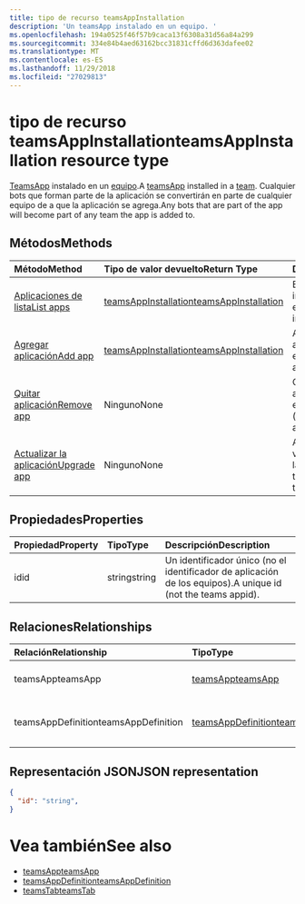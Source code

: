 ```yaml
---
title: tipo de recurso teamsAppInstallation
description: 'Un teamsApp instalado en un equipo. '
ms.openlocfilehash: 194a0525f46f57b9caca13f6308a31d56a84a299
ms.sourcegitcommit: 334e84b4aed63162bcc31831cffd6d363dafee02
ms.translationtype: MT
ms.contentlocale: es-ES
ms.lasthandoff: 11/29/2018
ms.locfileid: "27029813"
---
```

# <a name="teamsappinstallation-resource-type"></a><span data-ttu-id="e5622-103">tipo de recurso teamsAppInstallation</span><span class="sxs-lookup"><span data-stu-id="e5622-103">teamsAppInstallation resource type</span></span>



<span data-ttu-id="e5622-104">[TeamsApp](teamsapp.md) instalado en un [equipo](team.md).</span><span class="sxs-lookup"><span data-stu-id="e5622-104">A [teamsApp](teamsapp.md) installed in a [team](team.md).</span></span> <span data-ttu-id="e5622-105">Cualquier bots que forman parte de la aplicación se convertirán en parte de cualquier equipo de a que la aplicación se agrega.</span><span class="sxs-lookup"><span data-stu-id="e5622-105">Any bots that are part of the app will become part of any team the app is added to.</span></span>

## <a name="methods"></a><span data-ttu-id="e5622-106">Métodos</span><span class="sxs-lookup"><span data-stu-id="e5622-106">Methods</span></span>

| <span data-ttu-id="e5622-107">Método</span><span class="sxs-lookup"><span data-stu-id="e5622-107">Method</span></span>       | <span data-ttu-id="e5622-108">Tipo de valor devuelto</span><span class="sxs-lookup"><span data-stu-id="e5622-108">Return Type</span></span>  |<span data-ttu-id="e5622-109">Descripción</span><span class="sxs-lookup"><span data-stu-id="e5622-109">Description</span></span>|
|:---------------|:--------|:----------|
|[<span data-ttu-id="e5622-110">Aplicaciones de lista</span><span class="sxs-lookup"><span data-stu-id="e5622-110">List apps</span></span>](../api/teamsappinstallation-list.md) | [<span data-ttu-id="e5622-111">teamsAppInstallation</span><span class="sxs-lookup"><span data-stu-id="e5622-111">teamsAppInstallation</span></span>](teamsapp.md) | <span data-ttu-id="e5622-112">Enumera aplicaciones instaladas en un equipo.</span><span class="sxs-lookup"><span data-stu-id="e5622-112">Lists apps installed in a team.</span></span>|
|[<span data-ttu-id="e5622-113">Agregar aplicación</span><span class="sxs-lookup"><span data-stu-id="e5622-113">Add app</span></span>](../api/teamsappinstallation-add.md) | [<span data-ttu-id="e5622-114">teamsAppInstallation</span><span class="sxs-lookup"><span data-stu-id="e5622-114">teamsAppInstallation</span></span>](teamsapp.md) | <span data-ttu-id="e5622-115">Agrega (se instala) una aplicación a un equipo.</span><span class="sxs-lookup"><span data-stu-id="e5622-115">Adds (installs) an app to a team.</span></span>|
|[<span data-ttu-id="e5622-116">Quitar aplicación</span><span class="sxs-lookup"><span data-stu-id="e5622-116">Remove app</span></span>](../api/teamsappinstallation-delete.md) | <span data-ttu-id="e5622-117">Ninguno</span><span class="sxs-lookup"><span data-stu-id="e5622-117">None</span></span> | <span data-ttu-id="e5622-118">Quita (desinstala) una aplicación desde un equipo.</span><span class="sxs-lookup"><span data-stu-id="e5622-118">Removes (uninstalls) an app from a team.</span></span>|
|[<span data-ttu-id="e5622-119">Actualizar la aplicación</span><span class="sxs-lookup"><span data-stu-id="e5622-119">Upgrade app</span></span>](../api/teamsappinstallation-delete.md) | <span data-ttu-id="e5622-120">Ninguno</span><span class="sxs-lookup"><span data-stu-id="e5622-120">None</span></span> | <span data-ttu-id="e5622-121">Actualizaciones a la versión más reciente de la aplicación.</span><span class="sxs-lookup"><span data-stu-id="e5622-121">Upgrades to the latest version of the app.</span></span>|

## <a name="properties"></a><span data-ttu-id="e5622-122">Propiedades</span><span class="sxs-lookup"><span data-stu-id="e5622-122">Properties</span></span>

| <span data-ttu-id="e5622-123">Propiedad</span><span class="sxs-lookup"><span data-stu-id="e5622-123">Property</span></span>            | <span data-ttu-id="e5622-124">Tipo</span><span class="sxs-lookup"><span data-stu-id="e5622-124">Type</span></span>     | <span data-ttu-id="e5622-125">Descripción</span><span class="sxs-lookup"><span data-stu-id="e5622-125">Description</span></span> |
|:------------------- |:-------- |:----------- |
| <span data-ttu-id="e5622-126">id</span><span class="sxs-lookup"><span data-stu-id="e5622-126">id</span></span>                  | <span data-ttu-id="e5622-127">string</span><span class="sxs-lookup"><span data-stu-id="e5622-127">string</span></span>   | <span data-ttu-id="e5622-128">Un identificador único (no el identificador de aplicación de los equipos).</span><span class="sxs-lookup"><span data-stu-id="e5622-128">A unique id (not the teams appid).</span></span> |

## <a name="relationships"></a><span data-ttu-id="e5622-129">Relaciones</span><span class="sxs-lookup"><span data-stu-id="e5622-129">Relationships</span></span>

| <span data-ttu-id="e5622-130">Relación</span><span class="sxs-lookup"><span data-stu-id="e5622-130">Relationship</span></span>   | <span data-ttu-id="e5622-131">Tipo</span><span class="sxs-lookup"><span data-stu-id="e5622-131">Type</span></span>    | <span data-ttu-id="e5622-132">Descripción</span><span class="sxs-lookup"><span data-stu-id="e5622-132">Description</span></span> |
|:---------------|:--------|:----------|
|<span data-ttu-id="e5622-133">teamsApp</span><span class="sxs-lookup"><span data-stu-id="e5622-133">teamsApp</span></span>|[<span data-ttu-id="e5622-134">teamsApp</span><span class="sxs-lookup"><span data-stu-id="e5622-134">teamsApp</span></span>](teamsapp.md)| <span data-ttu-id="e5622-135">La aplicación que está instalada.</span><span class="sxs-lookup"><span data-stu-id="e5622-135">The app that is installed.</span></span> |
|<span data-ttu-id="e5622-136">teamsAppDefinition</span><span class="sxs-lookup"><span data-stu-id="e5622-136">teamsAppDefinition</span></span>|[<span data-ttu-id="e5622-137">teamsAppDefinition</span><span class="sxs-lookup"><span data-stu-id="e5622-137">teamsAppDefinition</span></span>](teamsapp.md)| <span data-ttu-id="e5622-138">Los detalles de esta versión de la aplicación.</span><span class="sxs-lookup"><span data-stu-id="e5622-138">The details of this version of the app.</span></span> |

## <a name="json-representation"></a><span data-ttu-id="e5622-139">Representación JSON</span><span class="sxs-lookup"><span data-stu-id="e5622-139">JSON representation</span></span>

<!-- {
  "blockType": "resource",
  "@odata.type": "microsoft.graph.teamsAppInstallation",
  "baseType": "microsoft.graph.entity"
}-->

```json
{
  "id": "string",
}
```

# <a name="see-also"></a><span data-ttu-id="e5622-140">Vea también</span><span class="sxs-lookup"><span data-stu-id="e5622-140">See also</span></span>

- [<span data-ttu-id="e5622-141">teamsApp</span><span class="sxs-lookup"><span data-stu-id="e5622-141">teamsApp</span></span>](teamsapp.md)
- [<span data-ttu-id="e5622-142">teamsAppDefinition</span><span class="sxs-lookup"><span data-stu-id="e5622-142">teamsAppDefinition</span></span>](teamsappdefinition.md)
- [<span data-ttu-id="e5622-143">teamsTab</span><span class="sxs-lookup"><span data-stu-id="e5622-143">teamsTab</span></span>](../resources/teamstab.md)


<!-- uuid: 8fcb5dbc-d5aa-4681-8e31-b001d5168d79
2015-10-25 14:57:30 UTC -->
<!-- {
  "type": "#page.annotation",
  "description": "teamsApp resource",
  "keywords": "",
  "section": "documentation",
  "tocPath": ""
}-->

